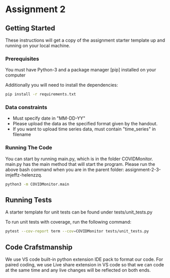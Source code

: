 # Assignment 2 

## Getting Started

These instructions will get a copy of the assignment starter template up and running on your local machine.

### Prerequisites

You must have Python-3 and a package manager [pip] installed on your computer

Additionally you will need to install the dependencies:

```bash
pip install -r requirements.txt
```

### Data constraints
- Must specify date in "MM-DD-YY"
- Please upload the data as the specified format given by the handout.
- If you want to upload time series data, must contain "time_series" in filename

### Running The Code

You can start by running main.py, which is in the folder COVIDMonitor. main.py has the main method that will start the program.
Please run the above bash command when you are in the parent folder: assignment-2-3-imjeffz-helenzzq.

```bash
python3 -m COVIDMonitor.main
```

## Running Tests

A starter template for unit tests can be found under tests/unit_tests.py

To run unit tests with coverage, run the following command:

```bash
pytest --cov-report term --cov=COVIDMonitor tests/unit_tests.py
```


## Code Crafstmanship
We use VS code built-in python extension IDE pack to format our code.
For paired coding, we use Live share extension in VS code so that we can code at the same time and any live changes will be reflected on both ends.
